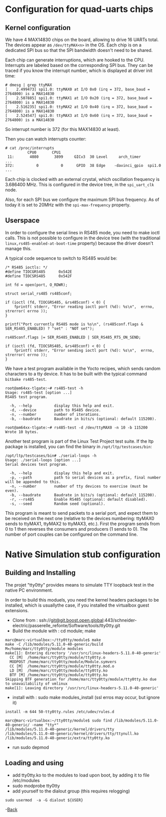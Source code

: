 # Configuration for quad-uarts chips

## Kernel configuration
We have 4 MAX14830 chips on the board, allowing to drive 16 UARTs total. The devices appear as `/dev/ttyMAX<n>` in the OS. Each chip is on a dedicated SPI bus so that the SPI bandwidth doesn't need to be shared.

Each chip can generate interruptions, which are hooked to the CPU. Interrupts are labeled based on the corresponding SPI bus. They can be traced if you know the interrupt number, which is displayed at driver init time:
```
# dmesg | grep ttyMAX
[    2.499473] spi1.0: ttyMAX0 at I/O 0x0 (irq = 372, base_baud = 2764800) is a MAX14830
[    2.507885] spi1.0: ttyMAX1 at I/O 0x20 (irq = 372, base_baud = 2764800) is a MAX14830
[    2.516235] spi1.0: ttyMAX2 at I/O 0x40 (irq = 372, base_baud = 2764800) is a MAX14830
[    2.524547] spi1.0: ttyMAX3 at I/O 0x60 (irq = 372, base_baud = 2764800) is a MAX14830
```

So interrupt number is 372 (for this MAX14830 at least).

Then you can watch interrupts counter:
```
# cat /proc/interrupts
          CPU0       CPU1
 11:       4080       3899     GICv3  30 Level     arch_timer
...
372:          0          0      GPIO  38 Edge    -davinci_gpio  spi1.0
...
```

Each chip is clocked with an external crystal, which oscillation frequency is 3.686400 MHz. This is configured in the device tree, in the `spi_uart_clk` node.

Also, for each SPI bus we configure the maximum SPI bus frequency. As of today it is set to 20MHz with the `spi-max-frequency` property.

## Userspace

In order to configure the serial lines in RS485 mode, you need to make ioctl calls. This is not possible to configure in the device tree (with the traditional `linux,rs485-enabled-at-boot-time` property) because the driver doesn't manage this.

A typical code sequence to switch to RS485 would be:
```
/* RS485 ioctls: */
#define TIOCGRS485      0x542E
#define TIOCSRS485      0x542F

int fd = open(port, O_RDWR);

struct serial_rs485 rs485conf;

if (ioctl (fd, TIOCGRS485, &rs485conf) < 0) {
	fprintf( stderr, "Error reading ioctl port (%d): %s\n",  errno, strerror( errno ));
}

printf("Port currently RS485 mode is %s\n", (rs485conf.flags & SER_RS485_ENABLED) ? "set" : "NOT set");

rs485conf.flags |= SER_RS485_ENABLED | SER_RS485_RTS_ON_SEND;

if (ioctl (fd, TIOCSRS485, &rs485conf) < 0) {
	fprintf( stderr, "Error sending ioctl port (%d): %s\n",  errno, strerror( errno ));
}
```

We have a test program available in the Yocto recipes, which sends random characters to a tty device. It has to be built with the typical command `bitbake rs485-test`.
```
root@am64xx-tlgate:~# rs485-test -h
Usage: rs485-test [option ...]
RS485 test program.

  -h, --help          display this help and exit.
  -d, --device        path to RS485 device.
  -n, --number        number of iterations.
  -b, --baudrate      Baudrate in bits/s (optional: default 115200).

root@am64xx-tlgate:~# rs485-test -d /dev/ttyMAX0 -n 10 -b 115200
Wrote 10 bytes.
```

Another test program is part of the Linux Test Project test suite. If the ltp package is installed, you can find the binary in `/opt/ltp/testcases/bin`:
```
/opt/ltp/testcases/bin# ./serial-loops -h
Usage: ./serial-loops [option ...]
Serial devices test program.

  -h, --help          display this help and exit.
  -p, --path          path to serial devices as a prefix, final number will be appended to this.
  -n, --number        number of tty devices to exercise (must be even).
  -b, --baudrate      Baudrate in bits/s (optional: default 115200).
  -r, --rs485         Enable RS485 (optional: default disabled).
  -s, --seed          Random seed (optional).
```
This program is meant to send packets to a serial port, and expect them to be received on the next one (relative to the devices numbering: ttyMAX0 sends to ttyMAX1, ttyMAX2 to ttyMAX3, etc.).
First the program sends from 0 to 1 then reverses the consumers and producers (1 sends to 0). The number of port couples can be configured on the command line.

# Native Simulation stub configuration

## Building and Installing

The projet "tty0tty" provides means to simulate TTY loopback test in the native PC environment.

In order to build this moduels, you need the kernel headers packages to be installed, which is usuallythe case, if you installed the virtualbox guest extensions. 

* Clone from : ssh://git@git.boost.open.global:443/schneider-electric/passerelle_refonte/Software/tools/tty0tty.git
* Build the module with : cd module; make

```
marc@marc-virtualbox:~/tty0tty/module$ make 
make -C /lib/modules/5.11.0-40-generic/build M=/home/marc/tty0tty/module modules
make[1]: Entering directory '/usr/src/linux-headers-5.11.0-40-generic'
  CC [M]  /home/marc/tty0tty/module/tty0tty.o
  MODPOST /home/marc/tty0tty/module/Module.symvers
  CC [M]  /home/marc/tty0tty/module/tty0tty.mod.o
  LD [M]  /home/marc/tty0tty/module/tty0tty.ko
  BTF [M] /home/marc/tty0tty/module/tty0tty.ko
Skipping BTF generation for /home/marc/tty0tty/module/tty0tty.ko due to unavailability of vmlinux
make[1]: Leaving directory '/usr/src/linux-headers-5.11.0-40-generic'
```

* install with : sudo make modules_install (ssl erros may occur, but ignore it)

```
install -m 644 50-tty0tty.rules /etc/udev/rules.d

marc@marc-virtualbox:~/tty0tty/module$ sudo find /lib/modules/5.11.0-40-generic/ -name "tty*"
/lib/modules/5.11.0-40-generic/kernel/drivers/tty
/lib/modules/5.11.0-40-generic/kernel/drivers/tty/ttynull.ko
/lib/modules/5.11.0-40-generic/extra/tty0tty.ko
```

* run sudo depmod

## Loading and using

* add tty0tty.ko to the modules to load upon boot, by adding it to file /etc/modules
* sudo modprobe tty0tty
* add yourself to the dialout group (this requires relogging)

```
sudo usermod  -a -G dialout ${USER}
```


-[Back](toc.md)
